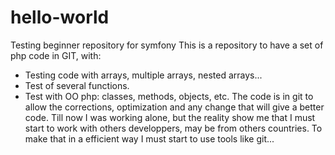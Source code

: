 # hello-world
Testing beginner repository for symfony
This is a repository to have a set of php code in GIT, with:
- Testing code with arrays, multiple arrays, nested arrays...
- Test of several functions.
- Test with OO php: classes, methods, objects, etc.
The code is in git to allow the corrections, optimization and any change that will give a better code.
Till now I was working alone, but the reality show me that I must start to work with others developpers, may be from others countries.
To make that in a efficient way I must start to use tools like git...
